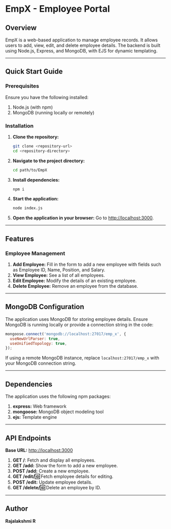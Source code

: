 # EmpX - Employee Portal

## Overview

EmpX is a web-based application to manage employee records. It allows users to add, view, edit, and delete employee details. The backend is built using Node.js, Express, and MongoDB, with EJS for dynamic templating.

---

## Quick Start Guide

### Prerequisites
Ensure you have the following installed:
1. Node.js (with npm)
2. MongoDB (running locally or remotely)

### Installation

1. **Clone the repository:**
   ```bash
   git clone <repository-url>
   cd <repository-directory>
   ```

2. **Navigate to the project directory:**
   ```bash
   cd path/to/EmpX
   ```

3. **Install dependencies:**
   ```bash
   npm i
   ```

4. **Start the application:**
   ```bash
   node index.js
   ```

5. **Open the application in your browser:**
   Go to [http://localhost:3000](http://localhost:3000).

---

## Features

### Employee Management
1. **Add Employee:** Fill in the form to add a new employee with fields such as Employee ID, Name, Position, and Salary.
2. **View Employee:** See a list of all employees.
3. **Edit Employee:** Modify the details of an existing employee.
4. **Delete Employee:** Remove an employee from the database.

---

## MongoDB Configuration

The application uses MongoDB for storing employee details. Ensure MongoDB is running locally or provide a connection string in the code:

```javascript
mongoose.connect('mongodb://localhost:27017/emp_x', {
  useNewUrlParser: true,
  useUnifiedTopology: true,
});
```

If using a remote MongoDB instance, replace `localhost:27017/emp_x` with your MongoDB connection string.

---

## Dependencies
The application uses the following npm packages:
1. **express:** Web framework
2. **mongoose:** MongoDB object modeling tool
3. **ejs:** Template engine

---

## API Endpoints

**Base URL:** [http://localhost:3000](http://localhost:3000)

1. **GET /**: Fetch and display all employees.
2. **GET /add:** Show the form to add a new employee.
3. **POST /add:** Create a new employee.
4. **GET /edit/:id:** Fetch employee details for editing.
5. **POST /edit:** Update employee details.
6. **GET /delete/:id:** Delete an employee by ID.

---

## Author

**Rajalakshmi R**
